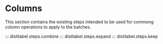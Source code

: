 # Columns

This section contains the existing steps intended to be used for commong column operations to apply to the batches.

::: distilabel.steps.combine
::: distilabel.steps.expand
::: distilabel.steps.keep
